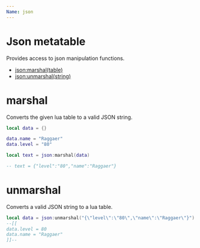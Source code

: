 ```yaml
---
Name: json
---
```


# Json metatable

Provides access to json manipulation functions.

- [json:marshal(table)](#marshal)
- [json:unmarshal(string)](#unmarshal)

# marshal

Converts the given lua table to a valid JSON string.

```lua
local data = {}

data.name = "Raggaer"
data.level = "80"

local text = json:marshal(data)

-- text = {"level":"80","name":"Raggaer"}
```

# unmarshal

Converts a valid JSON string to a lua table.

```lua
local data = json:unmarshal("{\"level\":\"80\",\"name\":\"Raggaer\"}")
--[[
data.level = 80
data.name = "Raggaer"
]]--
```